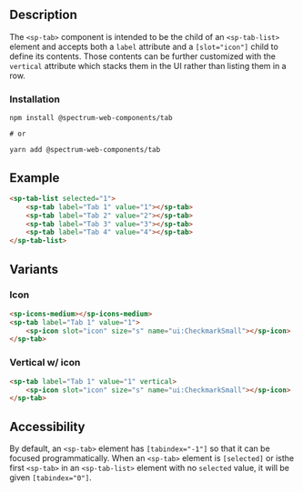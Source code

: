 ## Description

The `<sp-tab>` component is intended to be the child of an `<sp-tab-list>` element and accepts both a `label` attribute and a `[slot="icon"]` child to define its contents. Those contents can be further customized with the `vertical` attribute which stacks them in the UI rather than listing them in a row.

### Installation

```
npm install @spectrum-web-components/tab

# or

yarn add @spectrum-web-components/tab
```

## Example

```html
<sp-tab-list selected="1">
    <sp-tab label="Tab 1" value="1"></sp-tab>
    <sp-tab label="Tab 2" value="2"></sp-tab>
    <sp-tab label="Tab 3" value="3"></sp-tab>
    <sp-tab label="Tab 4" value="4"></sp-tab>
</sp-tab-list>
```

## Variants

### Icon

```html
<sp-icons-medium></sp-icons-medium>
<sp-tab label="Tab 1" value="1">
    <sp-icon slot="icon" size="s" name="ui:CheckmarkSmall"></sp-icon>
</sp-tab>
```

### Vertical w/ icon

```html
<sp-tab label="Tab 1" value="1" vertical>
    <sp-icon slot="icon" size="s" name="ui:CheckmarkSmall"></sp-icon>
</sp-tab>
```

## Accessibility

By default, an `<sp-tab>` element has `[tabindex="-1"]` so that it can be focused programmatically. When an `<sp-tab>` element is `[selected]` or isthe first `<sp-tab>` in an `<sp-tab-list>` element with no `selected` value, it will be given `[tabindex="0"]`.
